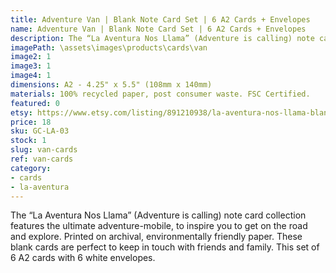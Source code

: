 ```yaml
---
title: Adventure Van | Blank Note Card Set | 6 A2 Cards + Envelopes
name: Adventure Van | Blank Note Card Set | 6 A2 Cards + Envelopes
description: The “La Aventura Nos Llama” (Adventure is calling) note card collection features the ultimate adventure-mobile, to inspire you to get on the road and explore. Printed on archival, environmentally friendly paper.
imagePath: \assets\images\products\cards\van
image2: 1
image3: 1
image4: 1
dimensions: A2 - 4.25" x 5.5" (108mm x 140mm)
materials: 100% recycled paper, post consumer waste. FSC Certified.
featured: 0
etsy: https://www.etsy.com/listing/891210938/la-aventura-nos-llama-blank-note-card
price: 18
sku: GC-LA-03
stock: 1
slug: van-cards
ref: van-cards
category:
- cards
- la-aventura
---
```

The “La Aventura Nos Llama” (Adventure is calling) note card collection features the ultimate adventure-mobile, to inspire you to get on the road and explore. Printed on archival, environmentally friendly paper. These blank cards are perfect to keep in touch with friends and family. This set of 6 A2 cards with 6 white envelopes.
